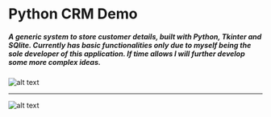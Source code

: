 # Python CRM Demo
##### A generic system to store customer details, built with Python, Tkinter and SQlite. Currently has basic functionalities only due to myself being the sole developer of this application. If time allows I will further develop some more complex ideas.

![alt text][login]
***
![alt text][system]


[login]: https://github.com/jdzine92/Python-Customer-Software-System/blob/main/jordan-systems.png "Jordan Systems Login Screen"
[system]: https://github.com/jdzine92/Python-Customer-Software-System/blob/main/system.png "Jordan Systems Demo"
